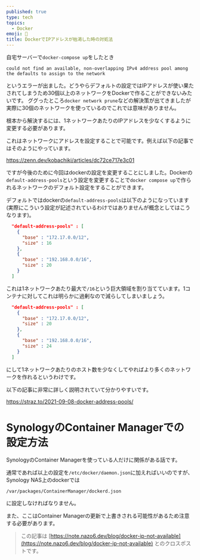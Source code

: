 ```yaml
---
published: true
type: tech
topics:
  - Docker
emoji: 🐋
title: DockerでIPアドレスが枯渇した時の対処法
---
```


自宅サーバーで`docker-compose up`をしたとき
```
could not find an available, non-overlapping IPv4 address pool among the defaults to assign to the network
```
というエラーが出ました。どうやらデフォルトの設定ではIPアドレスが使い果たされてしまうため30個以上のネットワークをDockerで作ることができないみたいです。
ググったところ`docker network prune`などの解決策が出てきましたが実際に30個のネットワークを使っているのでこれでは意味がありません。

根本から解決するには、1ネットワークあたりのIPアドレスを少なくするように変更する必要があります。

これはネットワークにアドレスを設定することで可能です。例えば以下の記事ではそのようにやっています。

https://zenn.dev/kobachiki/articles/dc72ce717e3c01

ですが今後のために今回はdockerの設定を変更することにしました。Dockerの`default-address-pools`という設定を変更することで`docker compose up`で作られるネットワークのデフォルト設定をすることができます。

デフォルトではdockerの`default-address-pools`は以下のようになっています(実際にこういう設定が記述されているわけではありませんが概念としてはこうなります)。
```json
  "default-address-pools" : [
    {
      "base" : "172.17.0.0/12",
      "size" : 16
    },
    {
      "base" : "192.168.0.0/16",
      "size" : 20
    }
  ]
```
これは1ネットワークあたり最大で`/16`という巨大領域を割り当てています。1コンテナに対してこれは明らかに過剰なので減らしてしまいましょう。
```json
  "default-address-pools" : [
    {
      "base" : "172.17.0.0/12",
      "size" : 20
    },
    {
      "base" : "192.168.0.0/16",
      "size" : 24
    }
  ]
```
にして1ネットワークあたりのホスト数を少なくしてやればより多くのネットワークを作れるというわけです。

以下の記事に非常に詳しく説明されていて分かりやすいです。

https://straz.to/2021-09-08-docker-address-pools/

# SynologyのContainer Managerでの設定方法
SynologyのContainer Managerを使っている人だけに関係がある話です。

通常であれば以上の設定を`/etc/docker/daemon.json`に加えればいいのですが、Synology NAS上のdockerでは
```
/var/packages/ContainerManager/dockerd.json
```
に設定しなければなりません。

また、ここはContainer Managerの更新で上書きされる可能性があるため注意する必要があります。

> この記事は [https://note.nazo6.dev/blog/docker-ip-not-available](https://note.nazo6.dev/blog/docker-ip-not-available) とのクロスポストです。